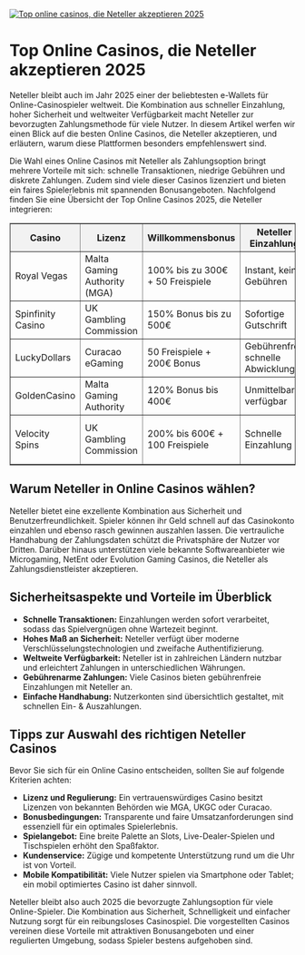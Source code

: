 [![Top online casinos, die Neteller akzeptieren 2025](https://123-caf.pages.dev/gitsignup.png)](https://vrmoo.ru/Bt82HjjY)

<h1>Top Online Casinos, die Neteller akzeptieren 2025</h1> <p>Neteller bleibt auch im Jahr 2025 einer der beliebtesten e-Wallets für Online-Casinospieler weltweit. Die Kombination aus schneller Einzahlung, hoher Sicherheit und weltweiter Verfügbarkeit macht Neteller zur bevorzugten Zahlungsmethode für viele Nutzer. In diesem Artikel werfen wir einen Blick auf die besten Online Casinos, die Neteller akzeptieren, und erläutern, warum diese Plattformen besonders empfehlenswert sind.</p>  <p>Die Wahl eines Online Casinos mit Neteller als Zahlungsoption bringt mehrere Vorteile mit sich: schnelle Transaktionen, niedrige Gebühren und diskrete Zahlungen. Zudem sind viele dieser Casinos lizenziert und bieten ein faires Spielerlebnis mit spannenden Bonusangeboten. Nachfolgend finden Sie eine Übersicht der Top Online Casinos 2025, die Neteller integrieren:</p>  <table border="1" cellpadding="8" cellspacing="0" style="border-collapse: collapse; width: 100%;">   <thead>     <tr style="background-color: #f2f2f2;">       <th>Casino</th>       <th>Lizenz</th>       <th>Willkommensbonus</th>       <th>Neteller Einzahlung</th>       <th>Besonderheiten</th>     </tr>   </thead>   <tbody>     <tr>       <td>Royal Vegas</td>       <td>Malta Gaming Authority (MGA)</td>       <td>100% bis zu 300€ + 50 Freispiele</td>       <td>Instant, keine Gebühren</td>       <td>Große Spielauswahl, VIP-Programm</td>     </tr>     <tr>       <td>Spinfinity Casino</td>       <td>UK Gambling Commission</td>       <td>150% Bonus bis zu 500€</td>       <td>Sofortige Gutschrift</td>       <td>Live Casino & schnelle Auszahlungen</td>     </tr>     <tr>       <td>LuckyDollars</td>       <td>Curacao eGaming</td>       <td>50 Freispiele + 200€ Bonus</td>       <td>Gebührenfrei, schnelle Abwicklung</td>       <td>Mobile optimiert, 24/7 Support</td>     </tr>     <tr>       <td>GoldenCasino</td>       <td>Malta Gaming Authority</td>       <td>120% Bonus bis 400€</td>       <td>Unmittelbar verfügbar</td>       <td>Exklusive Slot-Turniere</td>     </tr>     <tr>       <td>Velocity Spins</td>       <td>UK Gambling Commission</td>       <td>200% bis 600€ + 100 Freispiele</td>       <td>Schnelle Einzahlung</td>       <td>Hochwertige Software, Bonus-Cashback</td>     </tr>   </tbody> </table>  <h2>Warum Neteller in Online Casinos wählen?</h2> <p>Neteller bietet eine exzellente Kombination aus Sicherheit und Benutzerfreundlichkeit. Spieler können ihr Geld schnell auf das Casinokonto einzahlen und ebenso rasch gewinnen auszahlen lassen. Die vertrauliche Handhabung der Zahlungsdaten schützt die Privatsphäre der Nutzer vor Dritten. Darüber hinaus unterstützen viele bekannte Softwareanbieter wie Microgaming, NetEnt oder Evolution Gaming Casinos, die Neteller als Zahlungsdienstleister akzeptieren.</p>  <h2>Sicherheitsaspekte und Vorteile im Überblick</h2> <ul>   <li><strong>Schnelle Transaktionen:</strong> Einzahlungen werden sofort verarbeitet, sodass das Spielvergnügen ohne Wartezeit beginnt.</li>   <li><strong>Hohes Maß an Sicherheit:</strong> Neteller verfügt über moderne Verschlüsselungstechnologien und zweifache Authentifizierung.</li>   <li><strong>Weltweite Verfügbarkeit:</strong> Neteller ist in zahlreichen Ländern nutzbar und erleichtert Zahlungen in unterschiedlichen Währungen.</li>   <li><strong>Gebührenarme Zahlungen:</strong> Viele Casinos bieten gebührenfreie Einzahlungen mit Neteller an.</li>   <li><strong>Einfache Handhabung:</strong> Nutzerkonten sind übersichtlich gestaltet, mit schnellen Ein- & Auszahlungen.</li> </ul>  <h2>Tipps zur Auswahl des richtigen Neteller Casinos</h2> <p>Bevor Sie sich für ein Online Casino entscheiden, sollten Sie auf folgende Kriterien achten:</p> <ul>   <li><strong>Lizenz und Regulierung:</strong> Ein vertrauenswürdiges Casino besitzt Lizenzen von bekannten Behörden wie MGA, UKGC oder Curacao.</li>   <li><strong>Bonusbedingungen:</strong> Transparente und faire Umsatzanforderungen sind essenziell für ein optimales Spielerlebnis.</li>   <li><strong>Spielangebot:</strong> Eine breite Palette an Slots, Live-Dealer-Spielen und Tischspielen erhöht den Spaßfaktor.</li>   <li><strong>Kundenservice:</strong> Zügige und kompetente Unterstützung rund um die Uhr ist von Vorteil.</li>   <li><strong>Mobile Kompatibilität:</strong> Viele Nutzer spielen via Smartphone oder Tablet; ein mobil optimiertes Casino ist daher sinnvoll.</li> </ul>  <p>Neteller bleibt also auch 2025 die bevorzugte Zahlungsoption für viele Online-Spieler. Die Kombination aus Sicherheit, Schnelligkeit und einfacher Nutzung sorgt für ein reibungsloses Casinospiel. Die vorgestellten Casinos vereinen diese Vorteile mit attraktiven Bonusangeboten und einer regulierten Umgebung, sodass Spieler bestens aufgehoben sind.</p>